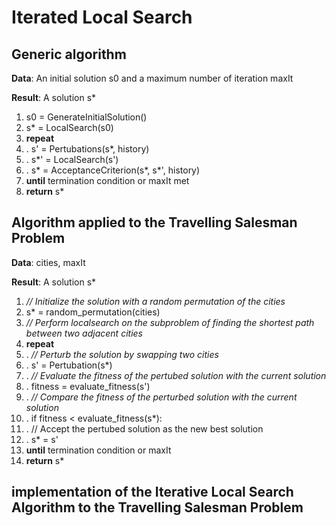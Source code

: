 # Iterated Local Search

## Generic algorithm

**Data**: An initial solution s0 and a maximum number of iteration maxIt

**Result**: A solution s*

1. s0 = GenerateInitialSolution()
2. s* = LocalSearch(s0)
3. **repeat**
4. .    s' = Pertubations(s*, history)
5. .    s*' = LocalSearch(s')
6. .    s* = AcceptanceCriterion(s*, s*', history)
7. **until** termination condition or maxIt met
8. **return** s*


## Algorithm applied to the Travelling Salesman Problem

**Data**: cities, maxIt

**Result**: A solution s*

1. *// Initialize the solution with a random permutation of the cities*
2. s* = random_permutation(cities)
3. *// Perform localsearch on the subproblem of finding the shortest path between two adjacent cities*
4. **repeat**
5. .     *// Perturb the solution by swapping two cities*
6. .     s' = Pertubation(s*)
7. .     *// Evaluate the fitness of the pertubed solution with the current solution*
8. .     fitness = evaluate_fitness(s')
9. .     *// Compare the fitness of the perturbed solution with the current solution*
10. .     if fitness < evaluate_fitness(s*):
11. .         // Accept the pertubed solution as the new best solution
12. .         s* = s'
13. **until** termination condition or maxIt
14. **return** s*


## implementation of the Iterative Local Search Algorithm to the Travelling Salesman Problem
